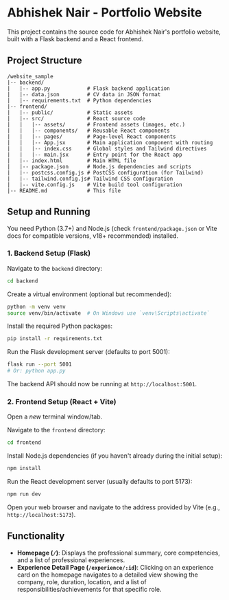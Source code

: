 # Abhishek Nair - Portfolio Website

This project contains the source code for Abhishek Nair's portfolio website, built with a Flask backend and a React frontend.

## Project Structure

```
/website_sample
|-- backend/
|   |-- app.py            # Flask backend application
|   |-- data.json         # CV data in JSON format
|   |-- requirements.txt  # Python dependencies
|-- frontend/
|   |-- public/           # Static assets
|   |-- src/              # React source code
|   |   |-- assets/       # Frontend assets (images, etc.)
|   |   |-- components/   # Reusable React components
|   |   |-- pages/        # Page-level React components
|   |   |-- App.jsx       # Main application component with routing
|   |   |-- index.css     # Global styles and Tailwind directives
|   |   |-- main.jsx      # Entry point for the React app
|   |-- index.html        # Main HTML file
|   |-- package.json      # Node.js dependencies and scripts
|   |-- postcss.config.js # PostCSS configuration (for Tailwind)
|   |-- tailwind.config.js# Tailwind CSS configuration
|   |-- vite.config.js    # Vite build tool configuration
|-- README.md             # This file
```

## Setup and Running

You need Python (3.7+) and Node.js (check `frontend/package.json` or Vite docs for compatible versions, v18+ recommended) installed.

### 1. Backend Setup (Flask)

   Navigate to the `backend` directory:
   ```bash
   cd backend
   ```

   Create a virtual environment (optional but recommended):
   ```bash
   python -m venv venv
   source venv/bin/activate  # On Windows use `venv\Scripts\activate`
   ```

   Install the required Python packages:
   ```bash
   pip install -r requirements.txt
   ```

   Run the Flask development server (defaults to port 5001):
   ```bash
   flask run --port 5001
   # Or: python app.py
   ```
   The backend API should now be running at `http://localhost:5001`.

### 2. Frontend Setup (React + Vite)

   Open a *new* terminal window/tab.

   Navigate to the `frontend` directory:
   ```bash
   cd frontend
   ```

   Install Node.js dependencies (if you haven't already during the initial setup):
   ```bash
   npm install
   ```

   Run the React development server (usually defaults to port 5173):
   ```bash
   npm run dev
   ```

   Open your web browser and navigate to the address provided by Vite (e.g., `http://localhost:5173`).

## Functionality

*   **Homepage (`/`)**: Displays the professional summary, core competencies, and a list of professional experiences.
*   **Experience Detail Page (`/experience/:id`)**: Clicking on an experience card on the homepage navigates to a detailed view showing the company, role, duration, location, and a list of responsibilities/achievements for that specific role.
